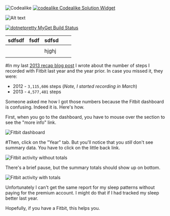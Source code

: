 ![Codealike](http://testing.codealike.com/solution/factsmini/e9dab14f-ea39-4e3d-b0c9-f99aa3345304.svg?raw=true)
[![codealike Codealike Solution Widget](http://testing.codealike.com/solution/factsmini/e9dab14f-ea39-4e3d-b0c9-f99aa3345304)](https://www.codealike.com/)

![Alt text](http://potherca.github.io/StackOverflow/question.13808020.include-an-svg-hosted-on-github-in-markdown/controllers_brief.svg)


[![dotnetpretty MyGet Build Status](https://www.myget.org/BuildSource/Badge/dotnetpretty?identifier=d653297a-7de1-4719-9507-cf0bb2c87d2c)](https://www.myget.org/)

| sdfsdf | fsdf | sdfsd |   |   |
|--------|------|-------|---|---|
|        |      |       |   |   |
|        |      |  hjghj     |   |   |
|        |      |       |   |   |

#In my last [2013 recap blog post](/archive/2013/12/31/a-very-haacked-2013/) I wrote about the number of steps I recorded with Fitbit last year and the year prior. In case you missed it, they were:

* 2012 - `3,115,606` steps (_Note, I started recording in March_)
* 2013 - `4,577,481` steps

Someone asked me how I got those numbers because the Fitbit dashboard is confusing. Indeed it is. Here's how.

First, when you go to the dashboard, you have to mouse over the section to see the "more info" link.

![Fitbit dashboard](https://f.cloud.github.com/assets/19977/1831307/c0504040-7389-11e3-9f8d-dad258a544bf.png)

#Then, click on the "Year" tab. But you'll notice that you _still_ don't see summary data. You have to click on the little back link.

![Fitbit activity without totals](https://f.cloud.github.com/assets/19977/1831304/ba066dc2-7389-11e3-9ded-b2806c950283.png)

There's a brief pause, but the summary totals should show up on bottom.

![Fitbit activity with totals](https://f.cloud.github.com/assets/19977/1831308/ca8072a6-7389-11e3-9d8b-e538440bdc13.png)

Unfortunately I can't get the same report for my sleep patterns without paying for the premium account. I might do that if I had tracked my sleep better last year.

Hopefully, if you have a Fitbit, this helps you.
